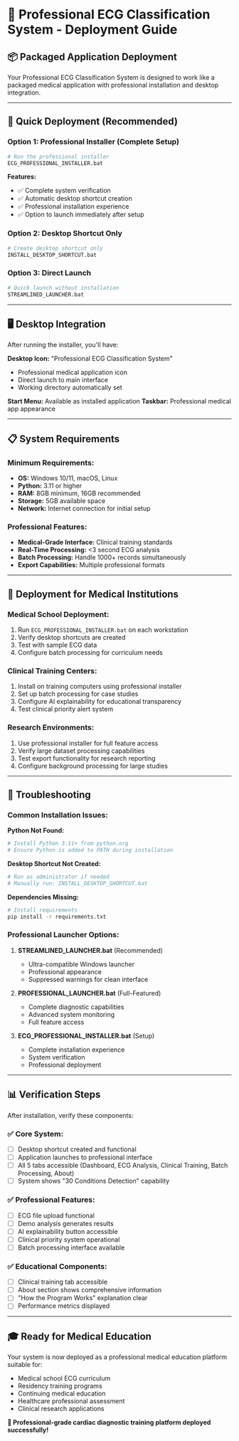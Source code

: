# 🚀 Professional ECG Classification System - Deployment Guide

## 📦 **Packaged Application Deployment**

Your Professional ECG Classification System is designed to work like a packaged medical application with professional installation and desktop integration.

---

## 🎯 **Quick Deployment (Recommended)**

### **Option 1: Professional Installer (Complete Setup)**
```bash
# Run the professional installer
ECG_PROFESSIONAL_INSTALLER.bat
```
**Features:**
- ✅ Complete system verification
- ✅ Automatic desktop shortcut creation
- ✅ Professional installation experience
- ✅ Option to launch immediately after setup

### **Option 2: Desktop Shortcut Only**
```bash
# Create desktop shortcut only
INSTALL_DESKTOP_SHORTCUT.bat
```

### **Option 3: Direct Launch**
```bash
# Quick launch without installation
STREAMLINED_LAUNCHER.bat
```

---

## 🖥️ **Desktop Integration**

After running the installer, you'll have:

**Desktop Icon:** "Professional ECG Classification System"
- Professional medical application icon
- Direct launch to main interface
- Working directory automatically set

**Start Menu:** Available as installed application
**Taskbar:** Professional medical app appearance

---

## 📋 **System Requirements**

### **Minimum Requirements:**
- **OS:** Windows 10/11, macOS, Linux
- **Python:** 3.11 or higher
- **RAM:** 8GB minimum, 16GB recommended
- **Storage:** 5GB available space
- **Network:** Internet connection for initial setup

### **Professional Features:**
- **Medical-Grade Interface:** Clinical training standards
- **Real-Time Processing:** <3 second ECG analysis
- **Batch Processing:** Handle 1000+ records simultaneously
- **Export Capabilities:** Multiple professional formats

---

## 🏥 **Deployment for Medical Institutions**

### **Medical School Deployment:**
1. Run `ECG_PROFESSIONAL_INSTALLER.bat` on each workstation
2. Verify desktop shortcuts are created
3. Test with sample ECG data
4. Configure batch processing for curriculum needs

### **Clinical Training Centers:**
1. Install on training computers using professional installer
2. Set up batch processing for case studies
3. Configure AI explainability for educational transparency
4. Test clinical priority alert system

### **Research Environments:**
1. Use professional installer for full feature access
2. Verify large dataset processing capabilities
3. Test export functionality for research reporting
4. Configure background processing for large studies

---

## 🔧 **Troubleshooting**

### **Common Installation Issues:**

**Python Not Found:**
```bash
# Install Python 3.11+ from python.org
# Ensure Python is added to PATH during installation
```

**Desktop Shortcut Not Created:**
```bash
# Run as administrator if needed
# Manually run: INSTALL_DESKTOP_SHORTCUT.bat
```

**Dependencies Missing:**
```bash
# Install requirements
pip install -r requirements.txt
```

### **Professional Launcher Options:**

1. **STREAMLINED_LAUNCHER.bat** (Recommended)
   - Ultra-compatible Windows launcher
   - Professional appearance
   - Suppressed warnings for clean interface

2. **PROFESSIONAL_LAUNCHER.bat** (Full-Featured)
   - Complete diagnostic capabilities
   - Advanced system monitoring
   - Full feature access

3. **ECG_PROFESSIONAL_INSTALLER.bat** (Setup)
   - Complete installation experience
   - System verification
   - Professional deployment

---

## 📊 **Verification Steps**

After installation, verify these components:

### **✅ Core System:**
- [ ] Desktop shortcut created and functional
- [ ] Application launches to professional interface
- [ ] All 5 tabs accessible (Dashboard, ECG Analysis, Clinical Training, Batch Processing, About)
- [ ] System shows "30 Conditions Detection" capability

### **✅ Professional Features:**
- [ ] ECG file upload functional
- [ ] Demo analysis generates results
- [ ] AI explainability button accessible
- [ ] Clinical priority system operational
- [ ] Batch processing interface available

### **✅ Educational Components:**
- [ ] Clinical training tab accessible
- [ ] About section shows comprehensive information
- [ ] "How the Program Works" explanation clear
- [ ] Performance metrics displayed

---

## 🎓 **Ready for Medical Education**

Your system is now deployed as a professional medical education platform suitable for:
- Medical school ECG curriculum
- Residency training programs
- Continuing medical education
- Healthcare professional assessment
- Clinical research applications

**🏥 Professional-grade cardiac diagnostic training platform deployed successfully!**